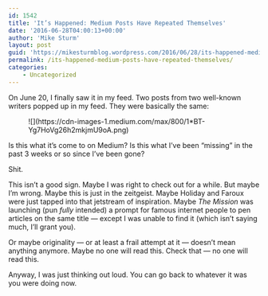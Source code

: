 ```yaml
---
id: 1542
title: 'It’s Happened: Medium Posts Have Repeated Themselves'
date: '2016-06-28T04:00:13+00:00'
author: 'Mike Sturm'
layout: post
guid: 'https://mikesturmblog.wordpress.com/2016/06/28/its-happened-medium-posts-have-repeated-themselves/'
permalink: /its-happened-medium-posts-have-repeated-themselves/
categories:
    - Uncategorized
---
```


On June 20, I finally saw it in my feed. Two posts from two well-known writers popped up in my feed. They were basically the same:

<figure>![](https://cdn-images-1.medium.com/max/800/1*BT-Yg7HoVg26h2mkjmU9oA.png)</figure>Is this what it’s come to on Medium? Is this what I’ve been “missing” in the past 3 weeks or so since I’ve been gone?

Shit.

This isn’t a good sign. Maybe I was right to check out for a while. But maybe I’m wrong. Maybe this is just in the zeitgeist. Maybe Holiday and Faroux were just tapped into that jetstream of inspiration. Maybe *The Mission* was launching (pun *fully* intended) a prompt for famous internet people to pen articles on the same title — except I was unable to find it (which isn’t saying much, I’ll grant you).

Or maybe originality — or at least a frail attempt at it — doesn’t mean anything anymore. Maybe no one will read this. Check that — no one will read this.

Anyway, I was just thinking out loud. You can go back to whatever it was you were doing now.